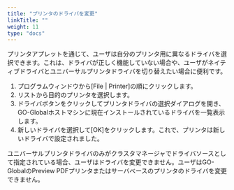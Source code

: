 ```yaml
---
title: "プリンタのドライバを変更"
linkTitle: ""
weight: 11
type: "docs"
---
```



プリンタアプレットを通じて、ユーザは自分のプリンタ用に異なるドライバを選択できます。これは、ドライバが正しく機能していない場合や、ユーザがネイティブドライバとユニバーサルプリンタドライバを切り替えたい場合に便利です。

1. プログラムウィンドウから[File | Printer]の順にクリックします。
2. リストから目的のプリンタを選択します。
3. ドライバボタンをクリックしてプリンタドライバの選択ダイアログを開き、GO-Globalホストマシンに現在インストールされているドライバを一覧表示します。
4. 新しいドライバを選択して[OK]をクリックします。これで、プリンタは新しいドライバで設定されました。

ユニバーサルプリンタドライバのみがクラスタマネージャでドライバソースとして指定されている場合、ユーザはドライバを変更できません。ユーザはGO-GlobalのPreview PDFプリンタまたはサーバベースのプリンタのドライバを変更できません。